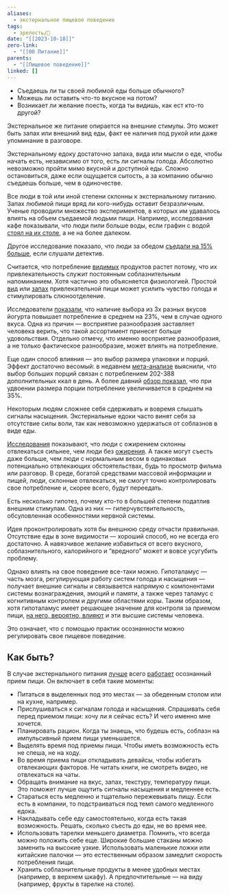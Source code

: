 ```yaml
---
aliases:
  - экстернальное пищевое поведение
tags:
  - зрелость/🌱
date: "[[2023-10-18]]"
zero-link:
  - "[[00 Питание]]"
parents:
  - "[[Пищевое поведение]]"
linked: []
---
```

- Съедаешь ли ты своей любимой еды больше обычного?
- Можешь ли оставить что-то вкусное на потом?
- Возникает ли желание поесть, когда ты видишь, как ест кто-то другой?

Экстернальное же питание опирается на внешние стимулы. Это может быть запах или внешний вид еды, факт ее наличия под рукой или даже упоминание в разговоре.

Экстернальному едоку достаточно запаха, вида или мысли о еде, чтобы начать есть, независимо от того, есть ли сигналы голода. Абсолютно невозможно пройти мимо вкусной и доступной еды. Сложно остановиться, даже если ощущается сытость, а за компанию обычно съедаешь больше, чем в одиночестве.

Все люди в той или иной степени склонны к экстернальному питанию. Запах любимой пищи вряд ли кого-нибудь оставит безразличным. Ученые проводили множество экспериментов, в которых им удавалось влиять на объем съедаемой людьми пищи. Например, исследования кафе показывали, что люди пили больше воды, если графин с водой [стоял на их столе](https://pubmed.ncbi.nlm.nih.gov/8737165/), а не на более далеком.

Другое исследование показало, что люди за обедом [съедали на 15% больше](https://pubmed.ncbi.nlm.nih.gov/11470720/), если слушали детектив.

Считается, что потребление [видимых](https://www.sciencedirect.com/science/article/pii/S0278262615300178) продуктов растет потому, что их привлекательность служит постоянным соблазнительным напоминанием. Хотя частично это объясняется физиологией. Простой [вид](https://www.elsevier.es/en-revista-endocrinologia-diabetes-nutricion-english-ed--413-articulo-multisensory-influence-on-eating-behavior-S2530018018300258) или [запах](https://www.researchgate.net/publication/312134835_The_Differential_Role_of_Smell_and_Taste_For_Eating_Behavior) привлекательной пищи может усилить чувство голода и стимулировать слюноотделение.

Исследователи [показали](https://www.sciencedirect.com/science/article/abs/pii/0031938481900147?via%3Dihub), что наличие выбора из 3х разных вкусов йогурта повышает потребление в среднем на 23%, чем в случае одного вкуса. Одна из причин — восприятие разнообразия заставляет человека верить, что такой ассортимент принесет больше удовольствия. Отдельно отмечу, что именно восприятие разнообразия, а не только фактическое разнообразие, может влиять на потребление.

Еще один способ влияния — это выбор размера упаковки и порций. Эффект достаточно весомый: в недавнем [мета-анализе](https://www.ncbi.nlm.nih.gov/pmc/articles/PMC8803498/) выяснили, что выбор больших порций связан с потреблением 202-388 дополнительных ккал в день. А более давний [обзор показал](https://journals.sagepub.com/doi/10.1509/jm.12.0303), что при удвоении размера порции потребление увеличивается в среднем на 35%.

Некоторым людям сложнее себя сдерживать и вовремя слышать сигналы насыщения. Экстернальные едоки часто винят себя за отсутствие силы воли, так как невозможно удержаться от соблазнов в виде еды.

[Исследования](https://www.sciencedirect.com/science/article/pii/S0195666322002276) показывают, что люди с ожирением склонны отвлекаться сильнее, чем люди без [ожирения](Ожирение.md). А также могут съесть даже больше, чем люди с нормальным весом в одинаковых потенциально отвлекающих обстоятельствах, будь то просмотр фильма или разговор. В среде, богатой средствами массовой информации и пищей, люди, склонные отвлекаться, не смогут точно контролировать свое потребление и, скорее всего, будут переедать.

Есть несколько гипотез, почему кто-то в большей степени податлив внешним стимулам. Одна из них — гиперчувствительность, обсуловленная особенностями нервной системы.

Идея проконтролировать хотя бы внешнюю среду отчасти правильная. Отсутствие еды в зоне видимости — хороший способ, но не всегда его достаточно. А навязчивое желание избавиться от всего вкусного, соблазнительного, калорийного и “вредного” может и вовсе усугубить проблему.

Однако влиять на свое поведение все-таки можно. Гипоталамус — часть мозга, регулирующая работу систем голода и насыщения — получает внешние сигналы и связывается напрямую с компонентами системы вознаграждения, эмоций и памяти, а также через таламус с когнитивным контролем и другими областями коры. Таким образом, хотя гипоталамус имеет решающее значение для контроля за приемом пищи, [на него, вероятно, влияют](https://www.ncbi.nlm.nih.gov/pmc/articles/PMC4834455/) и эти высшие системы человека.

Это означает, что с помощью практик осознанности можно регулировать свое пищевое поведение.

## Как быть?
В случае экстернального питания [лучше](https://onlinelibrary.wiley.com/doi/full/10.1111/obr.13338) всего [работает](https://www.ncbi.nlm.nih.gov/pmc/articles/PMC3607652/) осознанный прием пищи. Он включает в себя такие моменты:

- Питаться в выделенных под это местах — за обеденным столом или на кухне, например.
- Прислушиваться к сигналам голода и насыщения. Спрашивать себя перед приемом пищи: хочу ли я сейчас есть? И чего именно мне хочется.
- Планировать рацион. Когда ты знаешь, что будешь есть, соблазн на импульсивный прием пищи уменьшается.
- Выделять время под приемы пищи. Чтобы иметь возможность есть не спеша, не на ходу.
- Во время приема пищи откладывать девайсы, чтобы избегать отвлекающих факторов. Не читать книги, не смотреть видео, не отвлекаться на чаты.
- Обращать внимание на вкус, запах, текстуру, температуру пищи. Это поможет лучше ощутить сигналы насыщения и медленнее есть.
- Стараться есть медленно и тщательно пережевывать пищу. Если есть в компании, то подстраиваться под темп самого медленного едока.
- Накладывать себе еду самостоятельно, когда есть такая возможность. Решать, сколько съесть до еды, не во время нее.
- Использовать тарелки меньшего диаметра. Помнить, что всегда можно положить себе еще. Широкие большие стаканы можно заменить на высокие узкие. Использовать маленькие ложки или китайские палочки — это естественным образом замедлит скорость потребления пищи.
- Хранить соблазнительные продукты в менее удобных местах (например, в верхнем шкафу). А предпочтительные — на виду (например, фрукты в тарелке на столе).